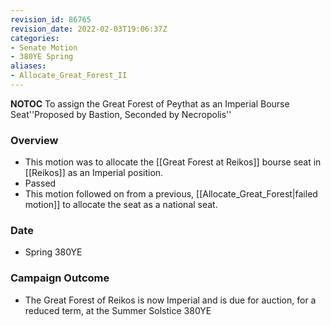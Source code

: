 ```yaml
---
revision_id: 86765
revision_date: 2022-02-03T19:06:37Z
categories:
- Senate Motion
- 380YE Spring
aliases:
- Allocate_Great_Forest_II
---
```



__NOTOC__
To assign the Great Forest of Peythat as an Imperial Bourse Seat''Proposed by Bastion, Seconded by Necropolis'' 

### Overview
* This motion was to allocate the [[Great Forest at Reikos]] bourse seat in [[Reikos]] as an Imperial position.
* Passed
* This motion followed on from a previous, [[Allocate_Great_Forest|failed motion]] to allocate the seat as a national seat.

### Date
* Spring 380YE

### Campaign Outcome
* The Great Forest of Reikos is now Imperial and is due for auction, for a reduced term, at the Summer Solstice 380YE